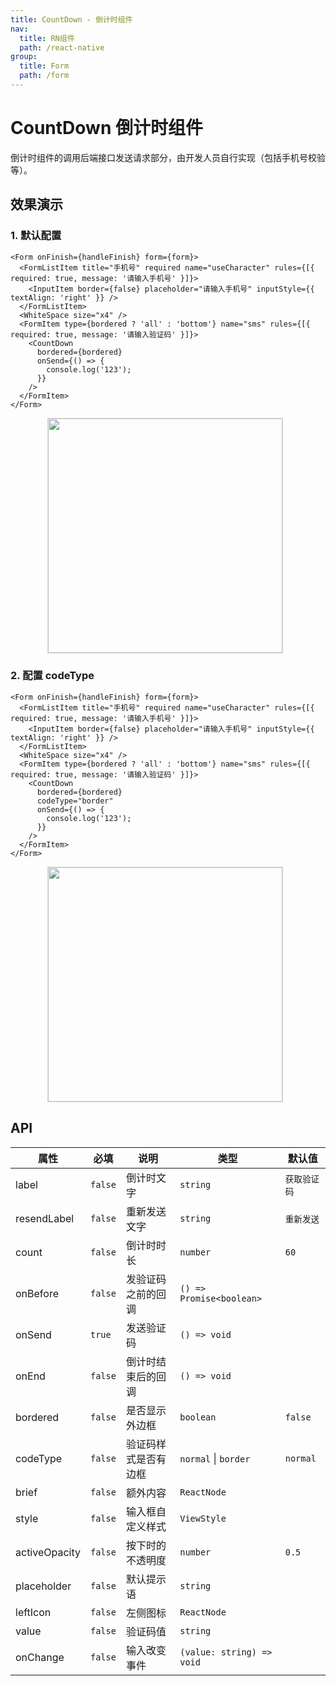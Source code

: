 ```yaml
---
title: CountDown - 倒计时组件
nav:
  title: RN组件
  path: /react-native
group:
  title: Form
  path: /form
---
```


# CountDown 倒计时组件

倒计时组件的调用后端接口发送请求部分，由开发人员自行实现（包括手机号校验等）。

## 效果演示

### 1. 默认配置

```tsx | pure
<Form onFinish={handleFinish} form={form}>
  <FormListItem title="手机号" required name="useCharacter" rules={[{ required: true, message: '请输入手机号' }]}>
    <InputItem border={false} placeholder="请输入手机号" inputStyle={{ textAlign: 'right' }} />
  </FormListItem>
  <WhiteSpace size="x4" />
  <FormItem type={bordered ? 'all' : 'bottom'} name="sms" rules={[{ required: true, message: '请输入验证码' }]}>
    <CountDown
      bordered={bordered}
      onSend={() => {
        console.log('123');
      }}
    />
  </FormItem>
</Form>
```

<center>
  <figure>
    <img
      alt=""
      src="https://td-dev-public.oss-cn-hangzhou.aliyuncs.com/maoyes-app/1643100543561048617.gif"
      style="width: 375px; margin-right: 10px; border: 1px solid #ddd;"
    />
  </figure>
</center>

### 2. 配置 codeType

```tsx | pure
<Form onFinish={handleFinish} form={form}>
  <FormListItem title="手机号" required name="useCharacter" rules={[{ required: true, message: '请输入手机号' }]}>
    <InputItem border={false} placeholder="请输入手机号" inputStyle={{ textAlign: 'right' }} />
  </FormListItem>
  <WhiteSpace size="x4" />
  <FormItem type={bordered ? 'all' : 'bottom'} name="sms" rules={[{ required: true, message: '请输入验证码' }]}>
    <CountDown
      bordered={bordered}
      codeType="border"
      onSend={() => {
        console.log('123');
      }}
    />
  </FormItem>
</Form>
```

<center>
  <figure>
    <img
      alt=""
      src="https://td-dev-public.oss-cn-hangzhou.aliyuncs.com/maoyes-app/1643100592792781362.gif"
      style="width: 375px; margin-right: 10px; border: 1px solid #ddd;"
    />
  </figure>
</center>

## API

| 属性          | 必填    | 说明                 | 类型                      | 默认值       |
| ------------- | ------- | -------------------- | ------------------------- | ------------ |
| label         | `false` | 倒计时文字           | `string`                  | `获取验证码` |
| resendLabel   | `false` | 重新发送文字         | `string`                  | `重新发送`   |
| count         | `false` | 倒计时时长           | `number`                  | `60`         |
| onBefore      | `false` | 发验证码之前的回调   | `() => Promise<boolean>`  |              |
| onSend        | `true`  | 发送验证码           | `() => void`              |              |
| onEnd         | `false` | 倒计时结束后的回调   | `() => void`              |              |
| bordered      | `false` | 是否显示外边框       | `boolean`                 | `false`      |
| codeType      | `false` | 验证码样式是否有边框 | `normal` \| `border`      | `normal`     |
| brief         | `false` | 额外内容             | `ReactNode`               |              |
| style         | `false` | 输入框自定义样式     | `ViewStyle`               |              |
| activeOpacity | `false` | 按下时的不透明度     | `number`                  | `0.5`        |
| placeholder   | `false` | 默认提示语           | `string`                  |              |
| leftIcon      | `false` | 左侧图标             | `ReactNode`               |              |
| value         | `false` | 验证码值             | `string`                  |              |
| onChange      | `false` | 输入改变事件         | `(value: string) => void` |              |

